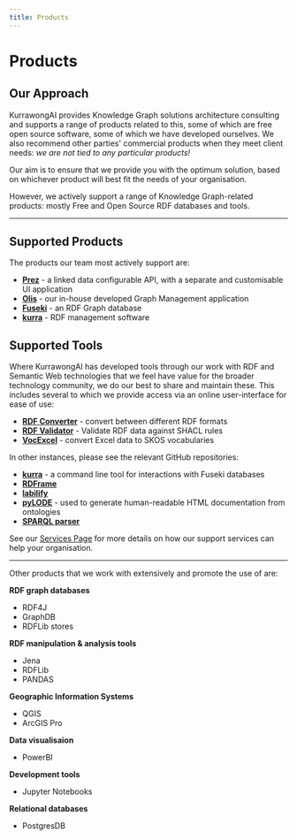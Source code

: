 ```yaml
---
title: Products
---
```

# Products

## Our Approach

KurrawongAI provides Knowledge Graph solutions architecture consulting and supports a range of products related to this, some of which are free open source software, some of which we have developed ourselves. We also recommend other parties' commercial products when they meet client needs: _we are not tied to any particular products!_

Our aim is to ensure that we provide you with the optimum solution, based on whichever product will best fit the needs of your organisation.

However, we actively support a range of Knowledge Graph-related products: mostly Free and Open Source RDF databases and tools.

---
## Supported Products

The products our team most actively support are:
- **[Prez](/products/prez)** - a linked data configurable API, with a separate and customisable UI application
- **[Olis](/products/olis)** - our in-house developed Graph Management application
- **[Fuseki](/products/fuseki)** - an RDF Graph database
- **[kurra](/products/kurra)** - RDF management software


## Supported Tools

Where KurrawongAI has developed tools through our work with RDF and Semantic Web technologies that we feel have value for the broader technology community, we do our best to share and maintain these. This includes several to which we provide access via an online user-interface for ease of use:
- **[RDF Converter](https://tools.dev.kurrawong.ai/convert)** - convert between different RDF formats
- **[RDF Validator](https://tools.dev.kurrawong.ai/validate)** - Validate RDF data against SHACL rules
- **[VocExcel](https://tools.dev.kurrawong.ai/vocexcel)** - convert Excel data to SKOS vocabularies

In other instances, please see the relevant GitHub repositories:
- **[kurra](https://github.com/Kurrawong/kurrawong-python)** - a command line tool for interactions with Fuseki databases
- **[RDFrame](https://github.com/Kurrawong/rdframe-lib)**
- **[labilify](https://github.com/Kurrawong/labelify)**
- **[pyLODE](https://github.com/RDFLib/pyLODE)** - used to generate human-readable HTML documentation from ontologies
- **[SPARQL parser](https://github.com/Kurrawong/sparql)**


See our [Services Page](/services) for more details on how our support services can help your organisation.


---

Other products that we work with extensively and promote the use of are:

**RDF graph databases**
- RDF4J
- GraphDB
- RDFLib stores

**RDF manipulation & analysis tools**
- Jena
- RDFLib
- PANDAS

**Geographic Information Systems**
- QGIS
- ArcGIS Pro

**Data visualisaion**
- PowerBI

**Development tools**
- Jupyter Notebooks

**Relational databases**
- PostgresDB
